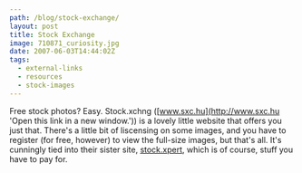```yaml
---
path: /blog/stock-exchange/
layout: post
title: Stock Exchange
image: 710871_curiosity.jpg
date: 2007-06-03T14:44:02Z
tags:
  - external-links
  - resources
  - stock-images
---
```


Free stock photos? Easy. Stock.xchng ([www.sxc.hu](http://www.sxc.hu 'Open this link in a new window.')) is a lovely little website that offers you just that. There's a little bit of liscensing on some images, and you have to register (for free, however) to view the full-size images, but that's all. It's cunningly tied into their sister site, [stock.xpert](http://www.stockxpert.com 'Open this link in a new window.'), which is of course, stuff you have to pay for.
